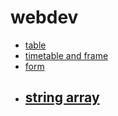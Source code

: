 # webdev
- [table](./assignment1)
- [timetable and frame ](./assignment2)
- [form](./assignment3)
- [string array](./assignment4)
   -  
